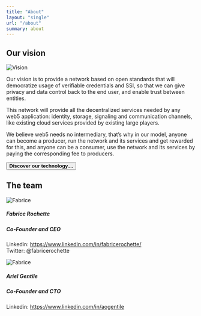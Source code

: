 ```yaml
---
title: "About"
layout: "single"
url: "/about"
summary: about
---
```

<div class="cover-cards">
    <div class="cover-card">

## Our vision

</div>
<div class="cover-banner-card">

![Vision](/img/about-banner.png)

</div>
</div>
<div class="discover-text">

Our vision is to provide a network based on open standards that will democratize usage of verifiable credentials and SSI, so that we can give privacy and data control back to the end user, and enable trust between entities.

This network will provide all the decentralized services needed by any web5 application: identity, storage, signaling and communication channels, like existing cloud services provided by existing large players. 

We believe web5 needs no intermediary, that’s why in our model, anyone can become a producer, run the network and its services and get rewarded for this, and anyone can be a consumer, use the network and its services by paying the corresponding fee to producers. 

<button><b>Discover our technology....</b></button>

</div>
<div class="the-team">
    <div class="team">

## The team

</div>
</div>
<div class="team-image-cards">
    <div class="team-image-card">

![Fabrice](/img/about-fabrice.png)
##### Fabrice Rochette
##### Co-Founder and CEO
Linkedin: <https://www.linkedin.com/in/fabricerochette/>  
Twitter: @fabricerochette

</div>
<div class="team-image-card">

![Fabrice](/img/about-ariel.png)
##### Ariel Gentile
##### Co-Founder and CTO
Linkedin: <https://www.linkedin.com/in/aogentile>

</div>

</div>
